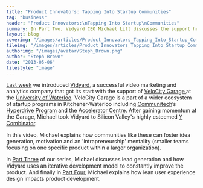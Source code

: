 ```yaml
---
title: "Product Innovators: Tapping Into Startup Communities"
tag: "business"
header: "Product Innovators:\nTapping Into Startup\nCommunities"
summary: In Part Two, Vidyard CEO Michael Litt discusses the support he found in startup programs like Y Combinator.
layout: blog
coverimg: "/images/articles/Product_Innovators_Tapping_Into_Startup_Communities/cover.jpg"
tileimg: "/images/articles/Product_Innovators_Tapping_Into_Startup_Communities/tile.jpg"
authorimg: "/images/avatar/Steph_Brown.png"
author: "Steph Brown"
date: "2013-05-06"
tilestyle: "image"
---
```


[Last week](http://myplanetdigital.com/article/product-innovators-how-acquire-your-first-customers) we introduced [Vidyard](http://vidyard.com/), a successful video marketing and analytics company that got its start with the support of [VeloCity Garage ](http://velocity.uwaterloo.ca/garage)at the [University of Waterloo](http://www.uwaterloo.ca). VeloCity Garage is a part of a wider ecosystem of startup programs in Kitchener-Waterloo including [Communitech](http://www.communitech.ca)’s [Hyperdrive Program](http://hyperdrive.communitech.ca) and the [Accelerator Centre](http://www.acceleratorcentre.com/). After gaining momentum at the Garage, Michael took Vidyard to Silicon Valley's highly esteemed [Y Combinator](http://ycombinator.com/).

In this video, Michael explains how communities like these can foster idea generation, motivation and an 'intrapreneurship' mentality (smaller teams focusing on one specific product within a larger organization).

<!-- <<  EMBED VIDEO >> -->

In [Part Three](http://www.youtube.com/watch?v=Vxnd0aa6T24) of our series, Michael discusses lead generation and how Vidyard uses an iterative development model to constantly improve the product. And finally in [Part Four](http://www.youtube.com/watch?v=BseWzaFX_AE), Michael explains how lean user experience design impacts product development. 

